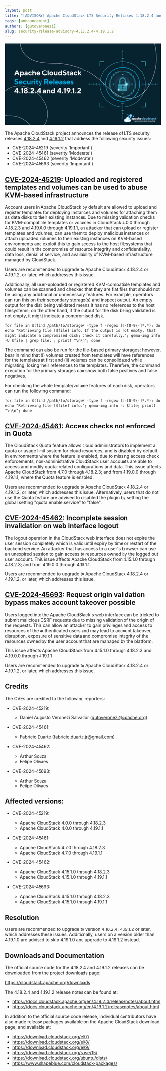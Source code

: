 ```yaml
---
layout: post
title: "[ADVISORY] Apache CloudStack LTS Security Releases 4.18.2.4 and 4.19.1.2"
tags: [announcement]
authors: [gutoveronezi]
slug: security-release-advisory-4.18.2.4-4.19.1.2
---
```


[![](banner.png "Apache CloudStack LTS Security Releases 4.18.2.4 and 4.19.1.2")](/blog/security-release-advisory-4.18.2.4-4.19.1.2)

The Apache CloudStack project announces the release of LTS security releases [4.18.2.4](https://github.com/apache/cloudstack/releases/tag/4.18.2.4) and [4.19.1.2](https://github.com/apache/cloudstack/releases/tag/4.19.1.2) that address the following security issues:

- CVE-2024-45219 (severity 'Important')
- CVE-2024-45461 (severity 'Moderate')
- CVE-2024-45462 (severity 'Moderate')
- CVE-2024-45693 (severity 'Important')

<!-- truncate -->

## [CVE-2024-45219](https://www.cve.org/CVERecord?id=CVE-2024-45219): Uploaded and registered templates and volumes can be used to abuse KVM-based infrastructure

Account users in Apache CloudStack by default are allowed to upload and register templates for deploying instances and volumes for attaching them as data disks to their existing instances. Due to missing validation checks for KVM-compatible templates or volumes in CloudStack 4.0.0 through 4.18.2.3 and 4.19.0.0 through 4.19.1.1, an attacker that can upload or register templates and volumes, can use them to deploy malicious instances or attach uploaded volumes to their existing instances on KVM-based environments and exploit this to gain access to the host filesystems that could result in the compromise of resource integrity and confidentiality, data loss, denial of service, and availability of KVM-based infrastructure managed by CloudStack.

Users are recommended to upgrade to Apache CloudStack 4.18.2.4 or 4.19.1.2, or later, which addresses this issue. 

Additionally, all user-uploaded or registered KVM-compatible templates and volumes can be scanned and checked that they are flat files that should not be using any additional or unnecessary features. For example, operators can run this on their secondary storage(s) and inspect output. An empty output for the disk being validated means it has no references to the host filesystems; on the other hand, if the output for the disk being validated is not empty, it might indicate a compromised disk.

```
for file in $(find /path/to/storage/ -type f -regex [a-f0-9\-]*.*); do echo "Retrieving file [$file] info. If the output is not empty, that might indicate a compromised disk; check it carefully."; qemu-img info -U $file | grep file: ; printf "\n\n"; done
```

The command can also be run for the file-based primary storages; however, bear in mind that (i) volumes created from templates will have references for the templates at first and (ii) volumes can be consolidated while migrating, losing their references to the templates. Therefore, the command execution for the primary storages can show both false positives and false negatives.

For checking the whole template/volume features of each disk, operators can run the following command:

```
for file in $(find /path/to/storage/ -type f -regex [a-f0-9\-]*.*); do echo "Retrieving file [$file] info."; qemu-img info -U $file; printf "\n\n"; done
```


## [CVE-2024-45461](https://www.cve.org/CVERecord?id=CVE-2024-45461): Access checks not enforced in Quota

The CloudStack Quota feature allows cloud administrators to implement a quota or usage limit system for cloud resources, and is disabled by default. In environments where the feature is enabled, due to missing access check enforcements, non-administrative CloudStack user accounts are able to access and modify quota-related configurations and data. This issue affects Apache CloudStack from 4.7.0 through 4.18.2.3; and from 4.19.0.0 through 4.19.1.1, where the Quota feature is enabled.

Users are recommended to upgrade to Apache CloudStack 4.18.2.4 or 4.19.1.2, or later, which addresses this issue. Alternatively, users that do not use the Quota feature are advised to disabled the plugin by setting the global setting "quota.enable.service" to "false".

## [CVE-2024-45462](https://www.cve.org/CVERecord?id=CVE-2024-45462): Incomplete session invalidation on web interface logout

The logout operation in the CloudStack web interface does not expire the user session completely which is valid until expiry by time or restart of the backend service. An attacker that has access to a user's browser can use an unexpired session to gain access to resources owned by the logged out user account. This issue affects Apache CloudStack from 4.15.1.0 through 4.18.2.3; and from 4.19.0.0 through 4.19.1.1.

Users are recommended to upgrade to Apache CloudStack 4.18.2.4 or 4.19.1.2, or later, which addresses this issue.

## [CVE-2024-45693](https://www.cve.org/CVERecord?id=CVE-2024-45693): Request origin validation bypass makes account takeover possible

Users logged into the Apache CloudStack's web interface can be tricked to submit malicious CSRF requests due to missing validation of the origin of the requests. This can allow an attacker to gain privileges and access to resources of the authenticated users and may lead to account takeover, disruption, exposure of sensitive data and compromise integrity of the resources owned by the user account that are managed by the platform.

This issue affects Apache CloudStack from 4.15.1.0 through 4.18.2.3 and 4.19.0.0 through 4.19.1.1

Users are recommended to upgrade to Apache CloudStack 4.18.2.4 or 4.19.1.2, or later, which addresses this issue.

## Credits

The CVEs are credited to the following reporters:

- CVE-2024-45219:
  - Daniel Augusto Veronezi Salvador (<gutoveronezi@apache.org>)

- CVE-2024-45461:
  - Fabrício Duarte (<fabricio.duarte.jr@gmail.com>)

- CVE-2024-45462:
  - Arthur Souza
  - Felipe Olivaes

- CVE-2024-45693:
  - Arthur Souza
  - Felipe Olivaes

## Affected versions:


- CVE-2024-45219:
  - Apache CloudStack 4.0.0 through 4.18.2.3
  - Apache CloudStack 4.0.0 through 4.19.1.1

- CVE-2024-45461:
  - Apache CloudStack 4.7.0 through 4.18.2.3
  - Apache CloudStack 4.7.0 through 4.19.1.1

- CVE-2024-45462:
  - Apache CloudStack 4.15.1.0 through 4.18.2.3
  - Apache CloudStack 4.15.1.0 through 4.19.1.1

- CVE-2024-45693:
  - Apache CloudStack 4.15.1.0 through 4.18.2.3
  - Apache CloudStack 4.15.1.0 through 4.19.1.1

## Resolution

Users are recommended to upgrade to version 4.18.2.4, 4.19.1.2 or later, which addresses these issues. Additionally, users on a version older than 4.19.1.0 are advised to skip 4.19.1.0 and upgrade to 4.19.1.2 instead.

## Downloads and Documentation

The official source code for the 4.18.2.4 and 4.19.1.2 releases can be downloaded from the project downloads page:

https://cloudstack.apache.org/downloads

The 4.18.2.4 and 4.19.1.2 release notes can be found at:
- https://docs.cloudstack.apache.org/en/4.18.2.4/releasenotes/about.html
- https://docs.cloudstack.apache.org/en/4.19.1.2/releasenotes/about.html

In addition to the official source code release, individual contributors have also made release packages available on the Apache CloudStack download page, and available at:

- https://download.cloudstack.org/el/7/
- https://download.cloudstack.org/el/8/
- https://download.cloudstack.org/el/9/
- https://download.cloudstack.org/suse/15/
- https://download.cloudstack.org/ubuntu/dists/
- https://www.shapeblue.com/cloudstack-packages/
